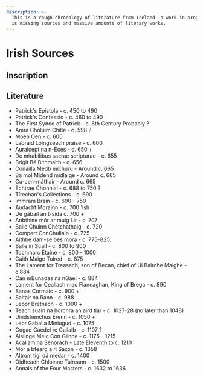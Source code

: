 ```yaml
---
description: >-
  This is a rough chronology of literature from Ireland, a work in progress it
  is missing sources and massive amounts of literary works.
---
```


# Irish Sources

## Inscription

## Literature

* Patrick's Epistola - c. 450 to 490
* Patrick's Confessio - c. 460 to 490
* The First Synod of Patrick - c. 6th Century Probably ?
* Amra Choluim Chille - c. 598 ?
* Moen Oen - c. 600
* Labraid Loingseach praise - c. 600
* Auraicept na n-Éces - c. 650 +
* De mirabilibus sacrae scripturae - c. 655
* Brigit Bé Bithmaith - c. 656
* Conailla Medb míchuru - Around c. 665
* Ba mol Mídend midlaige - Around c. 665
* Cú-cen-máthair - Around c. 665
* Echtrae Chonnlai - c. 688 to 750 ?
* Tírechán's Collections - c. 690
* Immram Brain - c. 690 - 750
* Audacht Morainn - c. 700 'ish
* Dé gábail an t-sida c. 700 +
* Anbthine mór ar muig Lir - c. 707
* Baile Chuinn Chétchathaig - c. 720
* Compert ConChullain - c. 725
* Aithbe dam-se bés mora -  c. 775–825.
* Baíle in Scail - c. 800 to 900
* Tochmarc Étaíne - c. 800 - 1000
* Caith Maige Tuired - c. 875
* The Lament for Treasach, son of Becan, chief of Ui Bairche Maighe - c.884
* Can mBunadas na nGael - c. 884
* Lament for Ceallach mac Flannaghan, King of Brega - c. 890
* Sanas Cormaic - c. 900 +
* Saltair na Rann - c. 988
* Lebor Bretnach - c. 1000 +
* Teach suain na horchra an aird tiar - c. 1027-28 \(no later than 1048\)
* Dindshenchus  Érenn - c. 1050 +
* Leor Gaballa Míniugud - c. 1075
* Cogad Gáedel re Gallaib - c. 1107 ?
* Aislinge Meic Con Glinne - c. 1175 - 1215
* Acallam na Senórach - Late Eleventh to c. 1210
* Mór a bfearg a rí Saxon - c. 1358
* Altrom tigi dá medar - c. 1400
* Oidheadh Chloinne Tuireann - c. 1500
* Annals of the Four Masters - c. 1632 to 1636

